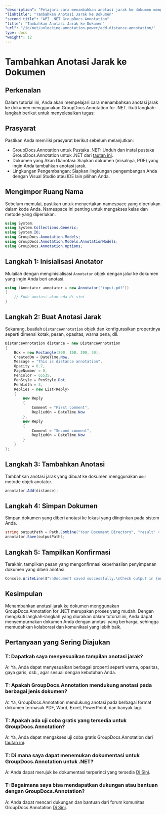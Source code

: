 ```yaml
---
"description": "Pelajari cara menambahkan anotasi jarak ke dokumen menggunakan GroupDocs.Annotation for .NET. Tingkatkan kolaborasi dan komunikasi dengan mudah."
"linktitle": "Tambahkan Anotasi Jarak ke Dokumen"
"second_title": "API .NET GroupDocs.Annotation"
"title": "Tambahkan Anotasi Jarak ke Dokumen"
"url": "/id/net/unlocking-annotation-power/add-distance-annotation/"
type: docs
"weight": 12
---
```


# Tambahkan Anotasi Jarak ke Dokumen

## Perkenalan
Dalam tutorial ini, Anda akan mempelajari cara menambahkan anotasi jarak ke dokumen menggunakan GroupDocs.Annotation for .NET. Ikuti langkah-langkah berikut untuk menyelesaikan tugas:
## Prasyarat

Pastikan Anda memiliki prasyarat berikut sebelum melanjutkan:

- GroupDocs.Annotation untuk Pustaka .NET: Unduh dan instal pustaka GroupDocs.Annotation untuk .NET dari [tautan ini](https://releases.groupdocs.com/annotation/net/).
- Dokumen yang Akan Dianotasi: Siapkan dokumen (misalnya, PDF) yang ingin Anda tambahkan anotasi jarak.
- Lingkungan Pengembangan: Siapkan lingkungan pengembangan Anda dengan Visual Studio atau IDE lain pilihan Anda.

## Mengimpor Ruang Nama

Sebelum memulai, pastikan untuk menyertakan namespace yang diperlukan dalam kode Anda. Namespace ini penting untuk mengakses kelas dan metode yang diperlukan.

```csharp
using System;
using System.Collections.Generic;
using System.IO;
using GroupDocs.Annotation.Models;
using GroupDocs.Annotation.Models.AnnotationModels;
using GroupDocs.Annotation.Options;
```


## Langkah 1: Inisialisasi Anotator

Mulailah dengan menginisialisasi `Annotator` objek dengan jalur ke dokumen yang ingin Anda beri anotasi.

```csharp
using (Annotator annotator = new Annotator("input.pdf"))
{
    // Kode anotasi akan ada di sini
}
```

## Langkah 2: Buat Anotasi Jarak

Sekarang, buatlah `DistanceAnnotation` objek dan konfigurasikan propertinya seperti dimensi kotak, pesan, opasitas, warna pena, dll.

```csharp
DistanceAnnotation distance = new DistanceAnnotation
{
    Box = new Rectangle(200, 150, 200, 30),
    CreatedOn = DateTime.Now,
    Message = "This is distance annotation",
    Opacity = 0.7,
    PageNumber = 0,
    PenColor = 65535,
    PenStyle = PenStyle.Dot,
    PenWidth = 3,
    Replies = new List<Reply>
    {
        new Reply
        {
            Comment = "First comment",
            RepliedOn = DateTime.Now
        },
        new Reply
        {
            Comment = "Second comment",
            RepliedOn = DateTime.Now
        }
    }
};
```

## Langkah 3: Tambahkan Anotasi

Tambahkan anotasi jarak yang dibuat ke dokumen menggunakan `Add` metode objek anotator.

```csharp
annotator.Add(distance);
```

## Langkah 4: Simpan Dokumen

Simpan dokumen yang diberi anotasi ke lokasi yang diinginkan pada sistem Anda.

```csharp
string outputPath = Path.Combine("Your Document Directory", "result" + Path.GetExtension("input.pdf"));
annotator.Save(outputPath);
```

## Langkah 5: Tampilkan Konfirmasi

Terakhir, tampilkan pesan yang mengonfirmasi keberhasilan penyimpanan dokumen yang diberi anotasi.

```csharp
Console.WriteLine($"\nDocument saved successfully.\nCheck output in {outputPath}.");
```

## Kesimpulan

Menambahkan anotasi jarak ke dokumen menggunakan GroupDocs.Annotation for .NET merupakan proses yang mudah. Dengan mengikuti langkah-langkah yang diuraikan dalam tutorial ini, Anda dapat menyempurnakan dokumen Anda dengan anotasi yang berharga, sehingga memudahkan kolaborasi dan komunikasi yang lebih baik.

## Pertanyaan yang Sering Diajukan

### T: Dapatkah saya menyesuaikan tampilan anotasi jarak?

A: Ya, Anda dapat menyesuaikan berbagai properti seperti warna, opasitas, gaya garis, dsb., agar sesuai dengan kebutuhan Anda.

### T: Apakah GroupDocs.Annotation mendukung anotasi pada berbagai jenis dokumen?

A: Ya, GroupDocs.Annotation mendukung anotasi pada berbagai format dokumen termasuk PDF, Word, Excel, PowerPoint, dan banyak lagi.

### T: Apakah ada uji coba gratis yang tersedia untuk GroupDocs.Annotation?

A: Ya, Anda dapat mengakses uji coba gratis GroupDocs.Annotation dari [tautan ini](https://releases.groupdocs.com/).

### T: Di mana saya dapat menemukan dokumentasi untuk GroupDocs.Annotation untuk .NET?

A: Anda dapat merujuk ke dokumentasi terperinci yang tersedia [Di Sini](https://tutorials.groupdocs.com/annotation/net/).

### T: Bagaimana saya bisa mendapatkan dukungan atau bantuan dengan GroupDocs.Annotation?

A: Anda dapat mencari dukungan dan bantuan dari forum komunitas GroupDocs.Annotation [Di Sini](https://forum.groupdocs.com/c/annotation/10).